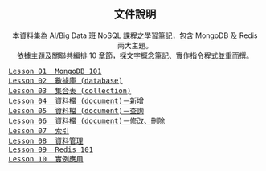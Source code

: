 <h2 align="center">文件說明</h2>

<p align="center">本資料集為 AI/Big Data 班 NoSQL 課程之學習筆記，包含 MongoDB 及 Redis 兩大主題。<br>
依據主題及關聯共編排 10 章節，採文字概念筆記、實作指令程式並重而撰。</p>

<pre>
<a href="https://github.com/Lynn19950915/Lecture-NoSQL/blob/main/Lesson%2001%20%20MongoDB%20101.md">Lesson 01  MongoDB 101</a>
<a href="https://github.com/Lynn19950915/Lecture-NoSQL/blob/main/Lesson%2002%20%20%E6%95%B8%E6%93%9A%E5%BA%AB%20(database).md">Lesson 02  數據庫 (database)</a>
<a href="https://github.com/Lynn19950915/Lecture-NoSQL/blob/main/Lesson%2003%20%20%E9%9B%86%E5%90%88%E8%A1%A8%20(collection).md">Lesson 03  集合表 (collection)</a>
<a href="https://github.com/Lynn19950915/Lecture-NoSQL/blob/main/Lesson%2004%20%20%E8%B3%87%E6%96%99%E6%AA%94%20(document)%20(1)%EF%BC%9A%E6%96%B0%E5%A2%9E.md">Lesson 04  資料檔 (document)－新增</a>
<a href="https://github.com/Lynn19950915/Lecture-NoSQL/blob/main/Lesson%2005%20%20%E8%B3%87%E6%96%99%E6%AA%94%20(document)%20(2)%EF%BC%9A%E6%9F%A5%E8%A9%A2.md">Lesson 05  資料檔 (document)－查詢</a>
<a href="https://github.com/Lynn19950915/Lecture-NoSQL/blob/main/Lesson%2006%20%20%E8%B3%87%E6%96%99%E6%AA%94%20(document)%20(3)%EF%BC%9A%E4%BF%AE%E6%94%B9%E3%80%81%E5%88%AA%E9%99%A4.md">Lesson 06  資料檔 (document)－修改、刪除</a>
<a href="https://github.com/Lynn19950915/Lecture-NoSQL/blob/main/Lesson%2007%20%20%E7%B4%A2%E5%BC%95.md">Lesson 07  索引</a>
<a href="https://github.com/Lynn19950915/Lecture-NoSQL/blob/main/Lesson%2008%20%20%E8%B3%87%E6%96%99%E7%AE%A1%E7%90%86.md">Lesson 08  資料管理</a>
<a href="https://github.com/Lynn19950915/Lecture-NoSQL/blob/main/Lesson%2009%20%20Redis%20101.md">Lesson 09  Redis 101</a>
<a href="https://github.com/Lynn19950915/Lecture-NoSQL/blob/main/Lesson%2010%20%20%E5%AF%A6%E4%BE%8B%E6%87%89%E7%94%A8.md">Lesson 10  實例應用</a>
</pre>
